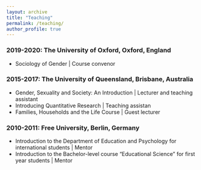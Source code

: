 ```yaml
---
layout: archive
title: "Teaching"
permalink: /teaching/
author_profile: true
---
```



### 2019-2020: The University of Oxford, Oxford, England
* Sociology of Gender \| Course convenor 

### 2015-2017: The University of Queensland, Brisbane, Australia
* Gender, Sexuality and Society: An Introduction \| Lecturer and teaching assistant
* Introducing Quantitative Research \| Teaching assistan
* Families, Households and the Life Course \| Guest lecturer 

### 2010-2011: Free University, Berlin, Germany
* Introduction to the Department of Education and Psychology for international students \| Mentor 
* Introduction to the Bachelor-level course “Educational Science” for first year students \| Mentor